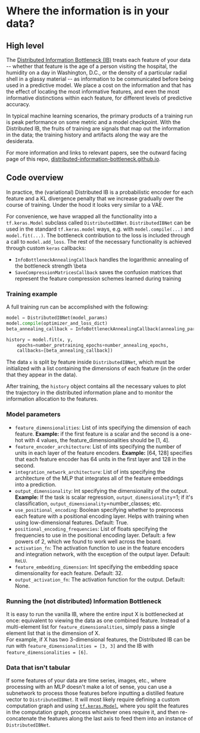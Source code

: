 # Where the information is in your data?

## High level
The [Distributed Information Bottleneck (IB)](https://distributed-information-bottleneck.github.io) treats each feature of your data -- whether that feature is the age of a person visiting the hospital, the humidity on a day in Washington, D.C., or the density of a particular radial shell in a glassy material -- as information to be communicated before being used in a predictive model.  We place a cost on the information and that has the effect of locating the most informative features, and even the most informative distinctions within each feature, for different levels of predictive accuracy.

In typical machine learning scenarios, the primary products of a training run is peak performance on some metric and a model checkpoint. With the Distributed IB, the fruits of training are signals that map out the information in the data; the training history and artifacts along the way are the desiderata.

For more information and links to relevant papers, see the outward facing page of this repo, [distributed-information-bottleneck.github.io](https://distributed-information-bottleneck.github.io).

## Code overview
In practice, the (variational) Distributed IB is a probabilistic encoder for each feature and a KL divergence penalty that we increase gradually over the course of training.
Under the hood it looks very similar to a VAE.

For convenience, we have wrapped all the functionality into a `tf.keras.Model` subclass called `DistributedIBNet`. 
`DistributedIBNet` can be used in the standard `tf.keras.model` ways, e.g. with `model.compile(...)` and `model.fit(...)`. 
The bottleneck contribution to the loss is included through a call to `model.add_loss`.
The rest of the necessary functionality is achieved through custom `keras` callbacks:
- `InfoBottleneckAnnealingCallback` handles the logarithmic annealing of the bottleneck strength \beta
- `SaveCompressionMatricesCallback` saves the confusion matrices that represent the feature compression schemes learned during training

### Training example
A full training run can be accomplished with the following:
```python
model = DistributedIBNet(model_params)
model.compile(optimizer_and_loss_dict)
beta_annealing_callback = InfoBottleneckAnnealingCallback(annealing_params)

history = model.fit(x, y, 
	epochs=number_pretraining_epochs+number_annealing_epochs,
	callbacks=[beta_annealing_callback])
```

The data `x` is split by feature inside `DistributedIBNet`, which must be initialized with a list containing the dimensions of each feature (in the order that they appear in the data).

After training, the `history` object contains all the necessary values to plot the trajectory in the distributed information plane and to monitor the information allocation to the features.

### Model parameters

- `feature_dimensionalities`: List of ints specifying the dimension of each feature.
      **Example:** if the first feature is a scalar and the second is a one-hot with 4 values, 
      the feature_dimensionalities should be [1, 4].
- `feature_encoder_architecture`: List of ints specifying the number of units in each layer of the 
      feature encoders. **Example:** [64, 128] specifies that each feature encoder has 64 units in 
      the first layer and 128 in the second.
- `integration_network_architecture`: List of ints specifying the architecture of the MLP that
      integrates all of the feature embeddings into a prediction.
- `output_dimensionality`: Int specifying the dimensionality of the output. **Example:** If the task is 
      scalar regression, `output_dimensionality`=1; if it's classification, 
      `output_dimensionality`=number_classes; etc.
- `use_positional_encoding`: Boolean specifying whether to preprocess each feature with a 
      positional encoding layer.  Helps with training when using low-dimensional features.
      Default: True.
- `positional_encoding_frequencies`: List of floats specifying the frequencies to use in the
      positional encoding layer.
      Default: a few powers of 2, which we found to work well across the board.
- `activation_fn`: The activation function to use in the feature encoders and integration
      network, with the exception of the output layer.
      Default: `ReLU`.
- `feature_embedding_dimension`: Int specifying the embedding space dimensionality for each
      feature. 
      Default: 32.
- `output_activation_fn`: The activation function for the output. 
      Default: None.

### Running the (not distributed) Information Bottleneck
It is easy to run the vanilla IB, where the entire input X is bottlenecked at once: equivalent to viewing the data as one combined feature.
Instead of a multi-element list for `feature_dimensionalities`, simply pass a single element list that is the dimension of X.  
For example, if X has two 3-dimensional features, the Distributed IB can be run with `feature_dimensionalities = [3, 3]` and the IB with `feature_dimensionalities = [6]`.

### Data that isn't tabular
If some features of your data are time series, images, etc., where processing with an MLP doesn't make a lot of sense, you can use a subnetwork to process those features before inputting a distilled feature vector to `DistributedIBNet`.  It will most likely require defining a custom computation graph and using [`tf.keras.Model`](https://www.tensorflow.org/api_docs/python/tf/keras/Model), where you split the features in the computation graph, process whichever ones require it, and then re-concatenate the features along the last axis to feed them into an instance of `DistributedIBNet`.